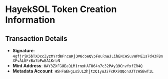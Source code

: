 # HayekSOL Token Creation Information

## Transaction Details
- **Signature**: `4gfjrjK5bTXDccZyzMYrdKPncuKjQV8doeQVpFouRnWJLihENCASuvWPME1s7d43FBnXPvALGFrBa7bPwBA1KnbN`
- **Mint Address**: `HAY3ZXFGUEaQLM1rnxHATU64n7c32PAyQ9CnvYxfZR4Q`
- **Metadata Account**: `H5HFaENgLs5UL2hjtzQ1yuJ2FcRX9QQonUJTzWSBwT1L`